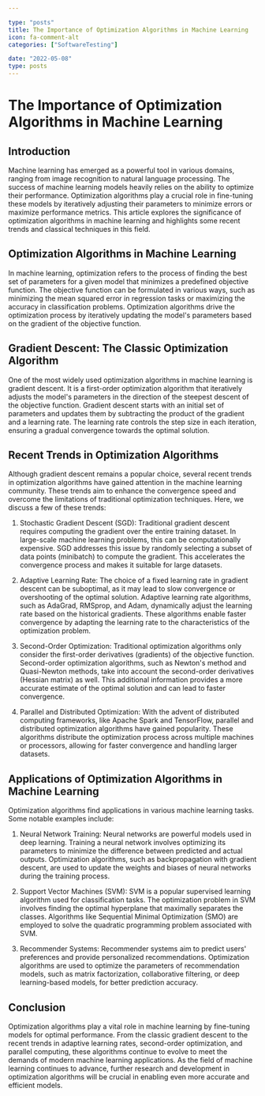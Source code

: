 ```yaml
---

type: "posts"
title: The Importance of Optimization Algorithms in Machine Learning
icon: fa-comment-alt
categories: ["SoftwareTesting"]

date: "2022-05-08"
type: posts
---
```





# The Importance of Optimization Algorithms in Machine Learning

## Introduction

Machine learning has emerged as a powerful tool in various domains, ranging from image recognition to natural language processing. The success of machine learning models heavily relies on the ability to optimize their performance. Optimization algorithms play a crucial role in fine-tuning these models by iteratively adjusting their parameters to minimize errors or maximize performance metrics. This article explores the significance of optimization algorithms in machine learning and highlights some recent trends and classical techniques in this field.

## Optimization Algorithms in Machine Learning

In machine learning, optimization refers to the process of finding the best set of parameters for a given model that minimizes a predefined objective function. The objective function can be formulated in various ways, such as minimizing the mean squared error in regression tasks or maximizing the accuracy in classification problems. Optimization algorithms drive the optimization process by iteratively updating the model's parameters based on the gradient of the objective function.

## Gradient Descent: The Classic Optimization Algorithm

One of the most widely used optimization algorithms in machine learning is gradient descent. It is a first-order optimization algorithm that iteratively adjusts the model's parameters in the direction of the steepest descent of the objective function. Gradient descent starts with an initial set of parameters and updates them by subtracting the product of the gradient and a learning rate. The learning rate controls the step size in each iteration, ensuring a gradual convergence towards the optimal solution.

## Recent Trends in Optimization Algorithms

Although gradient descent remains a popular choice, several recent trends in optimization algorithms have gained attention in the machine learning community. These trends aim to enhance the convergence speed and overcome the limitations of traditional optimization techniques. Here, we discuss a few of these trends:

1. Stochastic Gradient Descent (SGD): Traditional gradient descent requires computing the gradient over the entire training dataset. In large-scale machine learning problems, this can be computationally expensive. SGD addresses this issue by randomly selecting a subset of data points (minibatch) to compute the gradient. This accelerates the convergence process and makes it suitable for large datasets.

2. Adaptive Learning Rate: The choice of a fixed learning rate in gradient descent can be suboptimal, as it may lead to slow convergence or overshooting of the optimal solution. Adaptive learning rate algorithms, such as AdaGrad, RMSprop, and Adam, dynamically adjust the learning rate based on the historical gradients. These algorithms enable faster convergence by adapting the learning rate to the characteristics of the optimization problem.

3. Second-Order Optimization: Traditional optimization algorithms only consider the first-order derivatives (gradients) of the objective function. Second-order optimization algorithms, such as Newton's method and Quasi-Newton methods, take into account the second-order derivatives (Hessian matrix) as well. This additional information provides a more accurate estimate of the optimal solution and can lead to faster convergence.

4. Parallel and Distributed Optimization: With the advent of distributed computing frameworks, like Apache Spark and TensorFlow, parallel and distributed optimization algorithms have gained popularity. These algorithms distribute the optimization process across multiple machines or processors, allowing for faster convergence and handling larger datasets.

## Applications of Optimization Algorithms in Machine Learning

Optimization algorithms find applications in various machine learning tasks. Some notable examples include:

1. Neural Network Training: Neural networks are powerful models used in deep learning. Training a neural network involves optimizing its parameters to minimize the difference between predicted and actual outputs. Optimization algorithms, such as backpropagation with gradient descent, are used to update the weights and biases of neural networks during the training process.

2. Support Vector Machines (SVM): SVM is a popular supervised learning algorithm used for classification tasks. The optimization problem in SVM involves finding the optimal hyperplane that maximally separates the classes. Algorithms like Sequential Minimal Optimization (SMO) are employed to solve the quadratic programming problem associated with SVM.

3. Recommender Systems: Recommender systems aim to predict users' preferences and provide personalized recommendations. Optimization algorithms are used to optimize the parameters of recommendation models, such as matrix factorization, collaborative filtering, or deep learning-based models, for better prediction accuracy.

## Conclusion

Optimization algorithms play a vital role in machine learning by fine-tuning models for optimal performance. From the classic gradient descent to the recent trends in adaptive learning rates, second-order optimization, and parallel computing, these algorithms continue to evolve to meet the demands of modern machine learning applications. As the field of machine learning continues to advance, further research and development in optimization algorithms will be crucial in enabling even more accurate and efficient models.